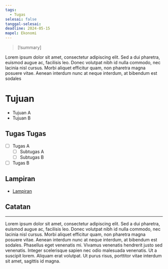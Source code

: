 ```yaml
---
tags:
  - Tugas
selesai: false
tanggal-selesai: 
deadline: 2024-05-15
mapel: Ekonomi
---
```

> [!summary]
> 
Lorem ipsum dolor sit amet, consectetur adipiscing elit. Sed a dui pharetra, euismod augue ac, facilisis leo. Donec volutpat nibh id nulla commodo, nec lacinia nisl cursus. Morbi aliquet efficitur quam, non pharetra magna posuere vitae. Aenean interdum nunc at neque interdum, at bibendum est sodales
# Tujuan
- Tujuan A
- Tujuan B
## Tugas Tugas
- [ ] Tugas A
	- [ ] Subtugas A
	- [ ] Subtugas B
- [ ] Tugas B
## Lampiran
- [Lampiran](https://google.com)
## Catatan
---

Lorem ipsum dolor sit amet, consectetur adipiscing elit. Sed a dui pharetra, euismod augue ac, facilisis leo. Donec volutpat nibh id nulla commodo, nec lacinia nisl cursus. Morbi aliquet efficitur quam, non pharetra magna posuere vitae. Aenean interdum nunc at neque interdum, at bibendum est sodales. Phasellus eget venenatis mi. Vivamus venenatis hendrerit justo sed venenatis. Integer scelerisque sapien nec odio malesuada venenatis. Ut a suscipit lorem. Aliquam erat volutpat. Ut purus risus, porttitor vitae interdum sit amet, sagittis id magna.